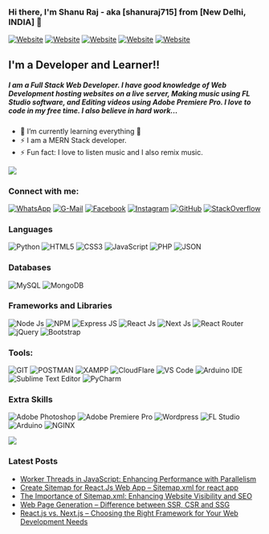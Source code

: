 ### Hi there, I'm Shanu Raj - aka [shanuraj715] from [New Delhi, INDIA] 👋

[![Website](https://img.shields.io/badge/ShanuTheWebDev.in-22a6b3?style=for-the-badge&labelColor=0a446b)](https://shanuthewebdev.in)
[![Website](https://img.shields.io/badge/TechFacts007.in-685EA9?style=for-the-badge)](https://techfacts007.in)
[![Website](https://img.shields.io/badge/QrCode.ShanuTheWebDev.in-e74c3c?style=for-the-badge)](https://qrcode.shanuthewebdev.in)
[![Website](https://img.shields.io/badge/SS.ShanuTheWebDev.in-27ae60?style=for-the-badge)](https://ss.ShanuTheWebDev.in)
[![Website](https://img.shields.io/badge/npm-package-CB3837?style=for-the-badge&logo=npm)](https://www.npmjs.com/package/all-country-data)

## I'm a Developer and Learner!!

##### I am a Full Stack Web Developer. I have good knowledge of Web Development hosting websites on a live server, Making music using FL Studio software, and Editing videos using Adobe Premiere Pro. I love to code in my free time. I also believe in hard work...

- 🌱 I’m currently learning everything 🤣
- ⚡ I am a MERN Stack developer.
- ⚡ Fun fact: I love to listen music and I also remix music.

![](https://qrcode.shanuthewebdev.in/qr?data=https://shanuthewebdev.in&errorcorrection=4&size=300&padding=10&color=52,73,94&bgcolor=245,246,250&label=ShanuTheWebDev.in&image=https://internal.shanuthewebdev.in/personal_files/shanuthewebdev_face.jpg&logosize=63)

### Connect with me:

[![WhatsApp](https://img.shields.io/badge/WhatsApp-25D366?style=for-the-badge&logo=whatsapp&logoColor=white)](https://wa.me/918271890685)
[![G-Mail](https://img.shields.io/badge/Gmail-D14836?style=for-the-badge&logo=gmail&logoColor=white)](mailto:shanuraj715@gmail.com)
[![Facebook](https://img.shields.io/badge/Facebook-1877F2?style=for-the-badge&logo=facebook&logoColor=white)](https://www.facebook.com/shanuraj715)
[![Instagram](https://img.shields.io/badge/Instagram-E4405F?style=for-the-badge&logo=instagram&logoColor=white)](https://www.instagram.com/shanu_the_web_dev/)
[![GitHub](https://img.shields.io/badge/GitHub-100000?style=for-the-badge&logo=github&logoColor=white)](https://github.com/shanuraj715)
[![StackOverflow](https://img.shields.io/badge/Stack_Overflow-FE7A16?style=for-the-badge&logo=stack-overflow&logoColor=white)](https://stackoverflow.com/users/13235966/shanu-raj)

### Languages

![Python](https://img.shields.io/badge/Python-FFD43B?style=for-the-badge&logo=python&logoColor=darkgreen)
![HTML5](https://img.shields.io/badge/HTML5-E34F26?style=for-the-badge&logo=html5&logoColor=white)
![CSS3](https://img.shields.io/badge/CSS3-1572B6?style=for-the-badge&logo=css3&logoColor=white)
![JavaScript](https://img.shields.io/badge/JavaScript-323330?style=for-the-badge&logo=javascript&logoColor=F7DF1E)
![PHP](https://img.shields.io/badge/PHP-777BB4?style=for-the-badge&logo=php&logoColor=white)
![JSON](https://img.shields.io/badge/json-5E5C5C?style=for-the-badge&logo=json&logoColor=white)

### Databases

![MySQL](https://img.shields.io/badge/MySQL-00000F?style=for-the-badge&logo=mysql&logoColor=white)
![MongoDB](https://img.shields.io/badge/MongoDB-4EA94B?style=for-the-badge&logo=mongodb&logoColor=white)

### Frameworks and Libraries

![Node Js](https://img.shields.io/badge/Node.js-339933?style=for-the-badge&logo=nodedotjs&logoColor=white)
![NPM](https://img.shields.io/badge/npm-CB3837?style=for-the-badge&logo=npm&logoColor=white)
![Express JS](https://img.shields.io/badge/Express.js-000000?style=for-the-badge&logo=express&logoColor=white)
![React Js](https://img.shields.io/badge/React_Js-1c2c4c?style=for-the-badge&logo=react&logoColor=61DAFB)
![Next Js](https://img.shields.io/badge/Next_Js-black?style=for-the-badge&logo=next.js&logoColor=white)
![React Router](https://img.shields.io/badge/React_Router-CA4245?style=for-the-badge&logo=react-router&logoColor=white)
![jQuery](https://img.shields.io/badge/jQuery-0769AD?style=for-the-badge&logo=jquery&logoColor=white)
![Bootstrap](https://img.shields.io/badge/Bootstrap_5-563D7C?style=for-the-badge&logo=bootstrap&logoColor=white)

### Tools:

![GIT](https://img.shields.io/badge/Git-F05032?style=for-the-badge&logo=git&logoColor=white)
![POSTMAN](https://img.shields.io/badge/Postman-FF6C37?style=for-the-badge&logo=Postman&logoColor=white)
![XAMPP](https://img.shields.io/badge/Xampp-F37623?style=for-the-badge&logo=xampp&logoColor=white)
![CloudFlare](https://img.shields.io/badge/Cloudflare-F38020?style=for-the-badge&logo=Cloudflare&logoColor=white)
![VS Code](https://img.shields.io/badge/Visual_Studio_Code-0078D4?style=for-the-badge&logo=visual%20studio%20code&logoColor=white)
![Arduino IDE](https://img.shields.io/badge/Arduino_IDE-00979D?style=for-the-badge&logo=arduino&logoColor=white)
![Sublime Text Editor](https://img.shields.io/badge/sublime_text-%23575757.svg?&style=for-the-badge&logo=sublime-text&logoColor=important)
![PyCharm](https://img.shields.io/badge/PyCharm-000000.svg?&style=for-the-badge&logo=PyCharm&logoColor=white)

### Extra Skills

![Adobe Photoshop](https://img.shields.io/badge/Adobe-Photoshop-31A8FF?style=for-the-badge&logo=Adobe-Photoshop&labelColor=0a446b&logoWidth=15)
![Adobe Premiere Pro](https://img.shields.io/badge/Adobe-Premiere%20Pro-9999FF?style=for-the-badge&logo=Adobe-Premiere%20Pro&labelColor=2f2f5b&logoWidth=15)
![Wordpress](https://img.shields.io/badge/Wordpress-21759B?style=for-the-badge&logo=wordpress&logoColor=white)
![FL Studio](https://img.shields.io/badge/Fl_Studio-FFD43B?style=for-the-badge&logoColor=white)
![Arduino](https://img.shields.io/badge/Arduino-00979D?style=for-the-badge&logo=Arduino&logoColor=white)
![NGINX](https://img.shields.io/badge/Nginx-009639?logo=nginx&logoColor=white&style=for-the-badge)

![](https://github-readme-stats.vercel.app/api/top-langs/?username=shanuraj715&layout=compact)

<!-- ![](https://github-readme-stats.vercel.app/api?username=shanuraj715&show_icons=true) -->

### Latest Posts
- [Worker Threads in JavaScript: Enhancing Performance with Parallelism](https://techfacts007.in/worker-threads-in-javascript-enhancing-performance-with-parallelism/)
- [Create Sitemap for React.Js Web App &#8211; Sitemap.xml for react app](https://techfacts007.in/create-sitemap-for-react-js-web-app-sitemap-xml-for-react-app/)
- [The Importance of Sitemap.xml: Enhancing Website Visibility and SEO](https://techfacts007.in/the-importance-of-sitemap-xml-enhancing-website-visibility-and-seo/)
- [Web Page Generation &#8211; Difference between SSR, CSR and SSG](https://techfacts007.in/web-page-generation-difference-between-ssr-csr-and-ssg/)
- [React.js vs. Next.js &#8211; Choosing the Right Framework for Your Web Development Needs](https://techfacts007.in/react-js-vs-next-js-choosing-the-right-framework-for-your-web-development-needs/)
